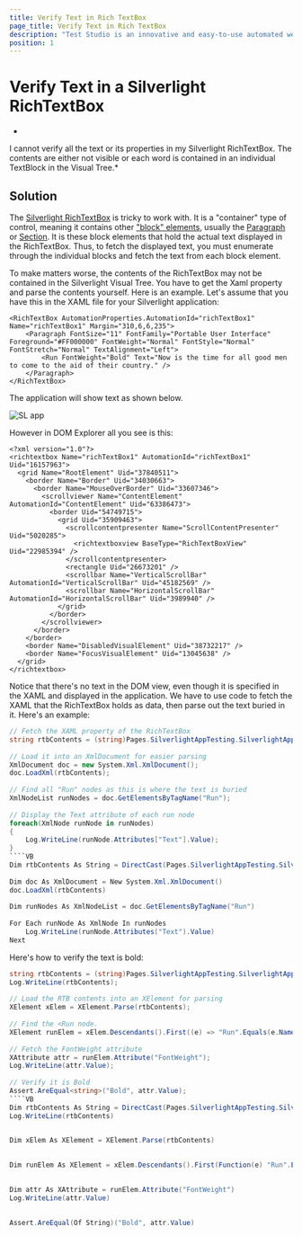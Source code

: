 ```yaml
---
title: Verify Text in Rich TextBox
page_title: Verify Text in Rich TextBox
description: "Test Studio is an innovative and easy-to-use automated web, WPF and load testing solution. Test Studio tests support essential technologies like ASP.NET AJAX, Silverlight, PHP and MVC. HTML5, Testing framework, functional testing, performance testing, load testing, exploratory testing, manual testing."
position: 1
---
```

# Verify Text in a Silverlight RichTextBox
*
I cannot verify all the text or its properties in my Silverlight RichTextBox. The contents are either not visible or each word is contained in an individual TextBlock in the Visual Tree.*

## Solution

The <a href="http://msdn.microsoft.com/en-us/library/system.windows.controls.richtextbox%28v=vs.95%29.aspx" target="_blank">Silverlight RichTextBox</a> is tricky to work with. It is a "container" type of control, meaning it contains other <a href="http://msdn.microsoft.com/en-us/library/system.windows.documents.block%28v=vs.95%29.aspx" target="_blank">"block" elements</a>, usually the <a href="http://msdn.microsoft.com/en-us/library/system.windows.documents.paragraph%28v=vs.95%29.aspx" target="_blank">Paragraph</a> or <a href="http://msdn.microsoft.com/en-us/library/system.windows.documents.section%28v=vs.95%29.aspx" target="_blank">Section</a>. It is these block elements that hold the actual text displayed in the RichTextBox. Thus, to fetch the displayed text, you must enumerate through the individual blocks and fetch the text from each block element.

To make matters worse, the contents of the RichTextBox may not be contained in the Silverlight Visual Tree. You have to get the Xaml property and parse the contents yourself. Here is an example. Let's assume that you have this in the XAML file for your Silverlight application:

````XAML
<RichTextBox AutomationProperties.AutomationId="richTextBox1" Name="richTextBox1" Margin="310,6,6,235">
    <Paragraph FontSize="11" FontFamily="Portable User Interface" Foreground="#FF000000" FontWeight="Normal" FontStyle="Normal" FontStretch="Normal" TextAlignment="Left">
        <Run FontWeight="Bold" Text="Now is the time for all good men to come to the aid of their country." />
    </Paragraph>
</RichTextBox>
````


The application will show text as shown below.

![SL app][1]

However in DOM Explorer all you see is this:

````XAML
<?xml version="1.0"?>
<richtextbox Name="richTextBox1" AutomationId="richTextBox1" Uid="16157963">
  <grid Name="RootElement" Uid="37840511">
    <border Name="Border" Uid="34030663">
      <border Name="MouseOverBorder" Uid="33607346">
        <scrollviewer Name="ContentElement" AutomationId="ContentElement" Uid="63386473">
          <border Uid="54749715">
            <grid Uid="35909463">
              <scrollcontentpresenter Name="ScrollContentPresenter" Uid="5020285">
                <richtextboxview BaseType="RichTextBoxView" Uid="22985394" />
              </scrollcontentpresenter>
              <rectangle Uid="26673201" />
              <scrollbar Name="VerticalScrollBar" AutomationId="VerticalScrollBar" Uid="45182569" />
              <scrollbar Name="HorizontalScrollBar" AutomationId="HorizontalScrollBar" Uid="3989940" />
            </grid>
          </border>
        </scrollviewer>
      </border>
    </border>
    <border Name="DisabledVisualElement" Uid="38732217" />
    <border Name="FocusVisualElement" Uid="13045638" />
  </grid>
</richtextbox>
````

Notice that there's no text in the DOM view, even though it is specified in the XAML and displayed in the application. We have to use code to fetch the XAML that the RichTextBox holds as data, then parse out the text buried in it. Here's an example:

````C#
// Fetch the XAML property of the RichTextBox
string rtbContents = (string)Pages.SilverlightAppTesting.SilverlightApp.RichTextBox1Richtextbox.GetProperty(new AutomationProperty("Xaml", typeof(string)));
 
// Load it into an XmlDocument for easier parsing
XmlDocument doc = new System.Xml.XmlDocument();
doc.LoadXml(rtbContents);
 
// Find all "Run" nodes as this is where the text is buried
XmlNodeList runNodes = doc.GetElementsByTagName("Run");
 
// Display the Text attribute of each run node
foreach(XmlNode runNode in runNodes)
{
    Log.WriteLine(runNode.Attributes["Text"].Value);
}
````VB
Dim rtbContents As String = DirectCast(Pages.SilverlightAppTesting.SilverlightApp.RichTextBox1Richtextbox.GetProperty(New AutomationProperty("Xaml", GetType(String))), String)
  
Dim doc As XmlDocument = New System.Xml.XmlDocument()
doc.LoadXml(rtbContents)
  
Dim runNodes As XmlNodeList = doc.GetElementsByTagName("Run")
  
For Each runNode As XmlNode In runNodes
    Log.WriteLine(runNode.Attributes("Text").Value)
Next
````

Here's how to verify the text is bold:

````C#
string rtbContents = (string)Pages.SilverlightAppTesting.SilverlightApp.RichTextBox1Richtextbox.GetProperty(new AutomationProperty("Xaml", typeof(string)));
Log.WriteLine(rtbContents);
  
// Load the RTB contents into an XElement for parsing
XElement xElem = XElement.Parse(rtbContents);
 
// Find the <Run node.
XElement runElem = xElem.Descendants().First((e) => "Run".Equals(e.Name.LocalName));
 
// Fetch the FontWeight attribute
XAttribute attr = runElem.Attribute("FontWeight");
Log.WriteLine(attr.Value);
 
// Verify it is Bold
Assert.AreEqual<string>("Bold", attr.Value);
````VB
Dim rtbContents As String = DirectCast(Pages.SilverlightAppTesting.SilverlightApp.RichTextBox1Richtextbox.GetProperty(New AutomationProperty("Xaml", GetType(String))), String)
Log.WriteLine(rtbContents)
  

Dim xElem As XElement = XElement.Parse(rtbContents)
  

Dim runElem As XElement = xElem.Descendants().First(Function(e) "Run".Equals(e.Name.LocalName))
  

Dim attr As XAttribute = runElem.Attribute("FontWeight")
Log.WriteLine(attr.Value)
  

Assert.AreEqual(Of String)("Bold", attr.Value)
````

[1]: /img/advanced-topics/coded-samples/silverlight/verify-text-in-rich-textbox/fig1.png
